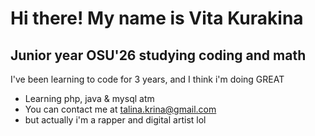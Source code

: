 [](https://user-images.githubusercontent.com/18350557/176309783-0785949b-9127-417c-8b55-ab5a4333674e.gif) Hi there! My name is Vita Kurakina
=====================================================================================================================================
Junior year OSU'26 studying coding and math
-------------------------------------------------------------

I've been learning to code for 3 years, and I think i'm doing GREAT

* Learning php, java & mysql atm
* You can contact me at [talina.krina@gmail.com](mailto:talina.krina@gmail.com)
* but actually i'm a rapper and digital artist lol

